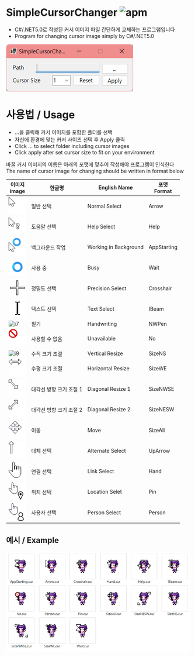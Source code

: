 SimpleCursorChanger ![apm](https://img.shields.io/apm/l/vim-mode.svg)
===
- C#/.NET5.0로 작성된 커서 이미지 파일 간단하게 교체하는 프로그램입니다
-  Program for changing cursor image simply by C#/.NET5.0

![Preview Image](img/preview.png)

사용법 / Usage
===
- ...을 클릭해 커서 이미지를 포함한 폴더를 선택
- 자신에 환경에 맞는 커서 사이즈 선택 후 Apply 클릭   
- Click ... to select folder including cursor images
- Click apply after set cursor size to fit on your environment    

바꿀 커서 이미지의 이름은 아래의 포맷에 맞추어 작성해야 프로그램이 인식한다   
The name of cursor image for changing should be written in format below   

| 이미지<br>image |  한글명  | English Name  |  포맷<br>Format  |
|-----------------|----------|---------------|-----------------|
| ![i1](img/Arrow.png)      | 일반 선택               | Normal Select | Arrow |
| ![i2](img/Help.png)       | 도움말 선택             | Help Select  | Help |
| ![i3](img/AppStarting.png)| 백그라운드 작업         | Working in Background | AppStarting |
| ![i4](img/Wait.png)       | 사용 중                 | Busy  | Wait |
| ![i5](img/cross.png)      | 정밀도 선택             | Precision Select | Crosshair   |
| ![i6](img/beam.png)       | 텍스트 선택             | Text Select | IBeam       |
| ![i7](img/NWPen.png)      | 필기                    | Handwriting | NWPen       |
| ![i8](img/No.png)         | 사용할 수 없음          | Unavailable   | No          |
| ![i9](img/SizeNS.png)     | 수직 크기 조절          |  Vertical Resize | SizeNS      |
| ![i10](img/SizeWE.png)    | 수평 크기 조절          | Horizontal Resize   | SizeWE      |
| ![i11](img/SizeNWSE.png)  | 대각선 방향 크기 조절 1 | Diagonal Resize 1  | SizeNWSE    |
| ![i12](img/SizeNESW.png)  | 대각선 방향 크기 조절 2 | Diagonal Resize 2 | SizeNESW    |
| ![i13](img/SizeAll.png)   | 이동                   | Move  | SizeAll     |
| ![i14](img/UpArrow.png)   | 대체 선택              | Alternate Select  | UpArrow     |
| ![i15](img/Hand.png)      | 연결 선택              | Link Select  | Hand        |
| ![i16](img/Pin.png)       | 위치 선택              | Location Selet  | Pin         |
| ![i17](img/Person.png)    | 사용자 선택            | Person Select  | Person      |

예시 / Example
---
![preview_ex](img/preview_example.png)
